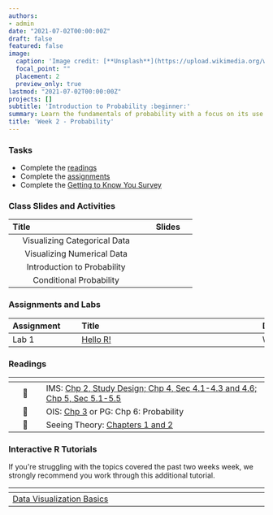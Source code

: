 ```yaml
---
authors:
- admin
date: "2021-07-02T00:00:00Z"
draft: false
featured: false
image:
  caption: 'Image credit: [**Unsplash**](https://upload.wikimedia.org/wikipedia/commons/7/79/Four-leaf_Clover_Trifolium_repens_2.jpg)'
  focal_point: ""
  placement: 2
  preview_only: true
lastmod: "2021-07-02T00:00:00Z"
projects: []
subtitle: 'Introduction to Probability :beginner:'
summary: Learn the fundamentals of probability with a focus on its use in statistics
title: 'Week 2 - Probability'
---
```


### Tasks

- Complete the [readings](https://sta198f2021.github.io/website/post/02-week/#readings)
- Complete the [assignments](https://sta198f2021.github.io/website/post/02-week/#assignments)
- Complete the [Getting to Know You Survey](https://sakai.duke.edu)

### Class Slides and Activities

| <div style="width:250px;text-align:left">Title</div> | <div  style="width:80px;text-align:center">Slides</div> | 
|:---:|:---------------------|
| Visualizing Categorical Data     | [<span style="color: #4b5357;"><i class="fas fa-desktop fa-lg"></i></span>](https://sta198f2021.github.io/website/slides/week-02/w2-l01-viz-num.html#1)  | 
| Visualizing Numerical Data    |  [<span style="color: #4b5357;"><i class="fas fa-desktop fa-lg"></i></span>](https://sta198f2021.github.io/website/slides/week-02/w2-l02-viz-cat.html#1) | 
| Introduction to Probability     | [<span style="color: #4b5357;"><i class="fas fa-desktop fa-lg"></i></span>](https://sta198f2021.github.io/website/slides/week-02/w2-l03-prob.html#1)  | 
| Conditional Probability     | [<span style="color: #4b5357;"><i class="fas fa-desktop fa-lg"></i></span>](https://sta198f2021.github.io/website/slides/week-02/w2-l04-condprob.html#1)  | 




### Assignments and Labs

| <div style="width:120px;text-align:left">Assignment</div> | <div style="width:340px;text-align:left">Title</div> | <div style="width:200px;text-align:left">Due</div> |
|:---|:---|:---|
| Lab 1 |[Hello R!](https://sta198f2021.github.io/website/slides/week-02/lab-01-hello-r.html)| Wed., 9/1 |


### Readings

| <div style="width:50px"></div>  | <div style="width:420px"></div>  |  <div style="width:200px"></div> |
|:---:|:---|:---:|
| :open_book: | IMS: [Chp 2, Study Design; Chp 4, Sec 4.1-4.3 and 4.6; Chp 5, Sec 5.1-5.5](https://openintro-ims.netlify.app/data-hello.html) | **Required** |
| :open_book: | OIS: [Chp 3](https://www.openintro.org/book/os/) or PG: Chp 6: Probability | **Required** |
| :open_book: | Seeing Theory: [Chapters 1 and 2](https://seeing-theory.brown.edu/#secondPage) | **Required** |


### Interactive R Tutorials

 If you're struggling with the topics covered the past two weeks week, we strongly recommend you work through this additional tutorial.
 
|  <div style="width:480px"></div>  |  <div style="width:200px"></div>  |
|:---|:---|
| [Data Visualization Basics](https://rstudio.cloud/learn/primers/1.1)         | Extra practice   |
